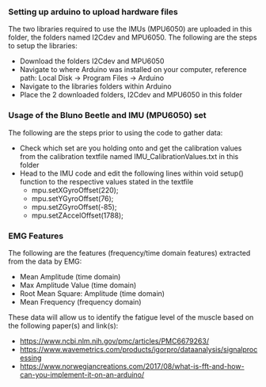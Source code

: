 ### Setting up arduino to upload hardware files ###
The two libraries required to use the IMUs (MPU6050) are uploaded in this folder, the folders named I2Cdev and MPU6050. The following are the steps to setup the libraries:
 - Download the folders I2Cdev and MPU6050
 - Navigate to where Arduino was installed on your computer, reference path: Local Disk -> Program Files -> Arduino
 - Navigate to the libraries folders within Arduino
 - Place the 2 downloaded folders, I2Cdev and MPU6050 in this folder
 
### Usage of the Bluno Beetle and IMU (MPU6050) set ### 
The following are the steps prior to using the code to gather data:
 - Check which set are you holding onto and get the calibration values from the calibration textfile named IMU_CalibrationValues.txt in this folder
 - Head to the IMU code and edit the following lines within void setup() function to the respective values stated in the textfile
      - mpu.setXGyroOffset(220);
      - mpu.setYGyroOffset(76);
      - mpu.setZGyroOffset(-85);
      - mpu.setZAccelOffset(1788);

### EMG Features  ###
The following are the features (frequency/time domain features) extracted from the data by EMG:
  - Mean Amplitude (time domain)
  - Max Amplitude Value (time domain)
  - Root Mean Square: Amplitude (time domain)
  - Mean Frequency (frequency domain) 
  
These data will allow us to identify the fatigue level of the muscle based on the following paper(s) and link(s):
  - https://www.ncbi.nlm.nih.gov/pmc/articles/PMC6679263/
  - https://www.wavemetrics.com/products/igorpro/dataanalysis/signalprocessing
  - https://www.norwegiancreations.com/2017/08/what-is-fft-and-how-can-you-implement-it-on-an-arduino/
